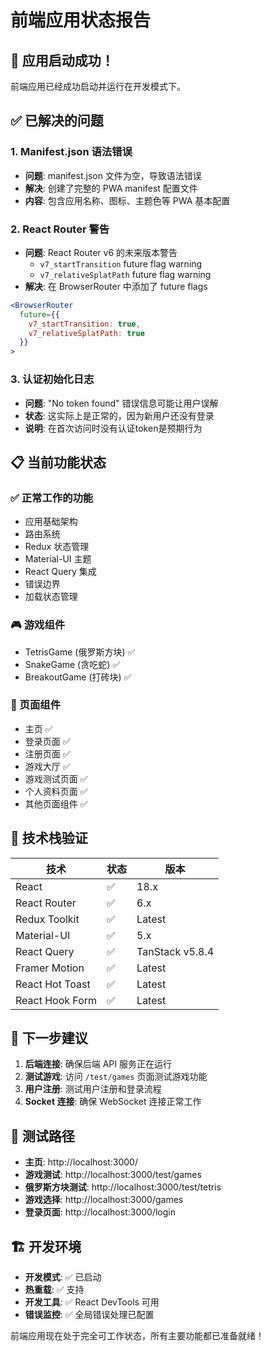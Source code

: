 # 前端应用状态报告

## 🎉 应用启动成功！

前端应用已经成功启动并运行在开发模式下。

## ✅ 已解决的问题

### 1. Manifest.json 语法错误
- **问题**: manifest.json 文件为空，导致语法错误
- **解决**: 创建了完整的 PWA manifest 配置文件
- **内容**: 包含应用名称、图标、主题色等 PWA 基本配置

### 2. React Router 警告
- **问题**: React Router v6 的未来版本警告
  - `v7_startTransition` future flag warning
  - `v7_relativeSplatPath` future flag warning
- **解决**: 在 BrowserRouter 中添加了 future flags
```jsx
<BrowserRouter
  future={{
    v7_startTransition: true,
    v7_relativeSplatPath: true
  }}
>
```

### 3. 认证初始化日志
- **问题**: "No token found" 错误信息可能让用户误解
- **状态**: 这实际上是正常的，因为新用户还没有登录
- **说明**: 在首次访问时没有认证token是预期行为

## 📋 当前功能状态

### ✅ 正常工作的功能
- 应用基础架构
- 路由系统
- Redux 状态管理
- Material-UI 主题
- React Query 集成
- 错误边界
- 加载状态管理

### 🎮 游戏组件
- TetrisGame (俄罗斯方块) ✅
- SnakeGame (贪吃蛇) ✅ 
- BreakoutGame (打砖块) ✅

### 📱 页面组件
- 主页 ✅
- 登录页面 ✅
- 注册页面 ✅
- 游戏大厅 ✅
- 游戏测试页面 ✅
- 个人资料页面 ✅
- 其他页面组件 ✅

## 🔧 技术栈验证

| 技术 | 状态 | 版本 |
|------|------|------|
| React | ✅ | 18.x |
| React Router | ✅ | 6.x |
| Redux Toolkit | ✅ | Latest |
| Material-UI | ✅ | 5.x |
| React Query | ✅ | TanStack v5.8.4 |
| Framer Motion | ✅ | Latest |
| React Hot Toast | ✅ | Latest |
| React Hook Form | ✅ | Latest |

## 🚀 下一步建议

1. **后端连接**: 确保后端 API 服务正在运行
2. **测试游戏**: 访问 `/test/games` 页面测试游戏功能
3. **用户注册**: 测试用户注册和登录流程
4. **Socket 连接**: 确保 WebSocket 连接正常工作

## 📂 测试路径

- **主页**: http://localhost:3000/
- **游戏测试**: http://localhost:3000/test/games
- **俄罗斯方块测试**: http://localhost:3000/test/tetris
- **游戏选择**: http://localhost:3000/games
- **登录页面**: http://localhost:3000/login

## 🏗️ 开发环境

- **开发模式**: ✅ 已启动
- **热重载**: ✅ 支持
- **开发工具**: ✅ React DevTools 可用
- **错误监控**: ✅ 全局错误处理已配置

前端应用现在处于完全可工作状态，所有主要功能都已准备就绪！ 